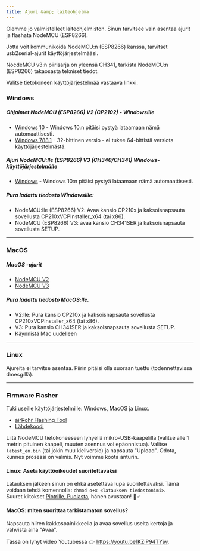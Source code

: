 ```yaml
---
title: Ajuri &amp; laiteohjelma
---
```


Olemme jo valmistelleet laiteohjelmiston. Sinun tarvitsee vain asentaa ajurit ja flashata NodeMCU (ESP8266).

Jotta voit kommunikoida NodeMCU:n (ESP8266) kanssa, tarvitset usb2serial-ajurit käyttöjärjestelmääsi.

NocdeMCU v3:n piirisarja on yleensä CH341, tarkista NodeMCU:n (ESP8266) takaosasta tekniset tiedot.

Valitse tietokoneen käyttöjärjestelmää vastaava linkki.

### Windows

##### Ohjaimet NodeMCU (ESP8266) V2 (CP2102) - Windowsille
* [Windows 10](https://www.silabs.com/documents/public/software/CP210x_Universal_Windows_Driver.zip) - Windows 10:n pitäisi pystyä lataamaan nämä automaattisesti.
* [Windows 788.1](https://www.silabs.com/documents/public/software/CP210x_Windows_Drivers.zip) - 32-bittinen versio - **ei** tukee 64-bittistä versiota käyttöjärjestelmästä.

##### Ajuri NodeMCU:lle (ESP8266) V3 (CH340/CH341) Windows-käyttöjärjestelmälle
* [Windows](http://www.wch.cn/downloads/file/5.html) - Windows 10:n pitäisi pystyä lataamaan nämä automaattisesti.

##### Pura ladattu tiedosto Windowsille:
* NodeMCU:lle (ESP8266) V2: Avaa kansio CP210x ja kaksoisnapsauta sovellusta CP210xVCPInstaller_x64 (tai x86).
* NodeMCU (ESP8266) V3: avaa kansio CH341SER ja kaksoisnapsauta sovellusta SETUP.

---

### MacOS

##### MacOS -ajurit
* [NodeMCU V2](https://www.silabs.com/documents/public/software/Mac_OSX_VCP_Driver.zip)
* [NodeMCU V3](http://www.wch.cn/downloads/file/178.html)

##### Pura ladattu tiedosto MacOS:lle.
* V2:lle: Pura kansio CP210x ja kaksoisnapsauta sovellusta CP210xVCPInstaller_x64 (tai x86).
* V3: Pura kansio CH341SER ja kaksoisnapsauta sovellusta SETUP.
* Käynnistä Mac uudelleen

---

### Linux
Ajureita ei tarvitse asentaa. Piirin pitäisi olla suoraan tuettu (todennettavissa dmesg:llä).

---
### Firmware Flasher
Tuki useille käyttöjärjestelmille: Windows, MacOS ja Linux.

* [airRohr Flashing Tool](http://firmware.sensor.community/airrohr/flashing-tool/)
* [Lähdekoodi](https://github.com/opendata-stuttgart/airrohr-firmware-flasher/)

Liitä NodeMCU tietokoneeseen lyhyellä mikro-USB-kaapelilla (valitse alle 1 metrin pituinen kaapeli, muuten asennus voi epäonnistua). Valitse `latest_en.bin` (tai jokin muu kieliversio) ja napsauta "Upload".
Odota, kunnes prosessi on valmis. Nyt voimme koota anturin.

#### Linux: Aseta käyttöoikeudet suoritettavaksi
Latauksen jälkeen sinun on ehkä asetettava lupa suoritettavaksi. Tämä voidaan tehdä komennolla: `chmod o+x <latauksen tiedostonimi>`.
<br>
Suuret kiitokset [Piotrille, Puolasta](https://dropbox.inf.re), hänen avustaan! 🙋♂️

#### MacOS: miten suorittaa tarkistamaton sovellus?
Napsauta hiiren kakkospainikkeella ja avaa sovellus useita kertoja ja vahvista aina "Avaa".

Tässä on lyhyt video Youtubessa 👉 https://youtu.be1KZiP94TYjw.




